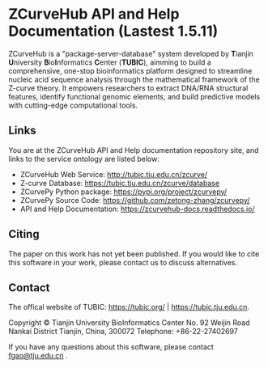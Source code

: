 # ZCurveHub API and Help Documentation (Lastest 1.5.11)
ZCurveHub is a "package-server-database" system developed by **T**ianjin **U**niversity **B**io**I**nformatics **C**enter (**TUBIC**), aimming to build a comprehensive, one-stop bioinformatics platform designed to streamline nucleic acid sequence analysis through the mathematical framework of the Z-curve theory. It empowers researchers to extract DNA/RNA structural features, identify functional genomic elements, and build predictive models with cutting-edge computational tools.
## Links
You are at the ZCurveHub API and Help documentation repository site, and links to the service ontology are listed below:
- ZCurveHub Web Service: http://tubic.tju.edu.cn/zcurve/
- Z-curve Database: https://tubic.tju.edu.cn/zcurve/database
- ZCurvePy Python package: https://pypi.org/project/zcurvepy/
- ZCurvePy Source Code: https://github.com/zetong-zhang/zcurvepy/
- API and Help Documentation: https://zcurvehub-docs.readthedocs.io/
## Citing
The paper on this work has not yet been published. If you would like to cite this software in your work, please contact us to discuss alternatives.
## Contact
The offical website of TUBIC: https://tubic.org/ | https://tubic.tju.edu.cn.

Copyright © Tianjin University BioInformatics Center
No. 92 Weijin Road Nankai District
Tianjin, China, 300072
Telephone: +86-22-27402697

If you have any questions about this software, please contact fgao@tju.edu.cn .
